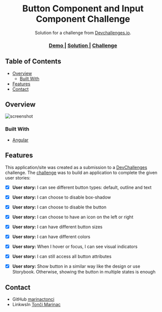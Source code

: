<!-- Please update value in the {}  -->

<h1 align="center">Button Component and Input Component Challenge</h1>

<div align="center">
   Solution for a challenge from  <a href="http://devchallenges.io" target="_blank">Devchallenges.io</a>.
</div>

<div align="center">
  <h3>
    <a href="https://button-input-challenge-tm.netlify.app/">
      Demo
    </a>
    <span> | </span>
    <a href="https://devchallenges.io/solutions/DjkAbdJxdyirjDTtR0vX">
      Solution
    </a>
    <span> | </span>
    <a href="https://devchallenges.io/challenges/ohgVTyJCbm5OZyTB2gNY">
      Challenge
    </a>
  </h3>
</div>

<!-- TABLE OF CONTENTS -->

## Table of Contents

- [Overview](#overview)
  - [Built With](#built-with)
- [Features](#features)
- [Contact](#contact)

<!-- OVERVIEW -->

## Overview

![screenshot](/img/Screenshot.png)


### Built With

<!-- This section should list any major frameworks that you built your project using. Here are a few examples.-->

- [Angular](https://angular.io/)

## Features

<!-- List the features of your application or follow the template. Don't share the figma file here :) -->

This application/site was created as a submission to a [DevChallenges](https://devchallenges.io/challenges) challenge. The [challenge](https://devchallenges.io/challenges/0J1NxxGhOUYVqihwegfO) was to build an application to complete the given user stories:

- [x] **User story:** I can see different button types: default, outline and text
- [x] **User story:** I can choose to disable box-shadow
- [x] **User story:** I can choose to disable the button
- [x] **User story:** I can choose to have an icon on the left or right
- [x] **User story:** I can have different button sizes
- [x] **User story:** I can have different colors
- [x] **User story:** When I hover or focus, I can see visual indicators
- [x] **User story:** I can still access all button attributes
- [x] **User story:** Show button in a similar way like the design or use Storybook. Otherwise, showing the button in multiple states is enough


## Contact

- GitHub [marinactonci](https://github.com/marinactonci)
- LinkwsIn [Tonči Marinac](https://www.linkedin.com/in/marinactonci/)
